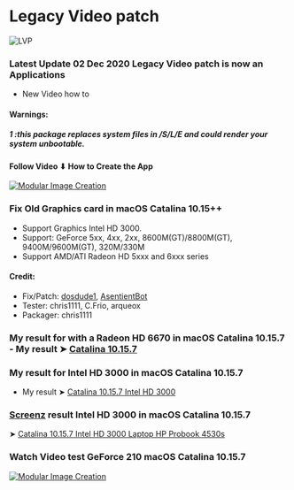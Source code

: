 # Legacy Video patch
![LVP](https://user-images.githubusercontent.com/6248794/100799527-37225b00-33f3-11eb-8623-58ffcf844761.png)
### Latest Update 02 Dec 2020 Legacy Video patch is now an Applications
- New Video how to
#### Warnings:
##### 1 :this package replaces system files in /S/L/E and could render your system unbootable.

#### Follow Video ⬇ How to Create the App 
[![Modular Image Creation](https://i25.servimg.com/u/f25/18/50/18/69/video12.png)](https://youtu.be/BxOJqoFt3L4)

### Fix Old Graphics card in macOS Catalina 10.15++
- Support Graphics Intel HD 3000.
- Support: GeForce 5xx, 4xx, 2xx, 8600M(GT)/8800M(GT), 9400M/9600M(GT), 320M/330M
- Support AMD/ATI Radeon HD 5xxx and 6xxx series

#### Credit:
- Fix/Patch: [dosdude1](https://forums.macrumors.com/members/dosdude1.669685/), [AsentientBot](https://forums.macrumors.com/members/asentientbot.1135186/)
- Tester: chris1111, C.Frio, arqueox
- Packager: chris1111
### My result for with a Radeon HD 6670 in macOS Catalina 10.15.7 - My result ➤ [Catalina 10.15.7](https://user-images.githubusercontent.com/6248794/100957292-2d2e5400-34e8-11eb-9c11-540086f8c2e2.png) 

### My result for Intel HD 3000 in macOS Catalina 10.15.7 
- My result  ➤ [Catalina 10.15.7 Intel HD 3000](https://user-images.githubusercontent.com/6248794/96388452-de666e00-1176-11eb-913a-578bef22c7fa.png)

 ### [Screenz](https://www.hackintosh-montreal.com/u31) result Intel HD 3000 in macOS Catalina 10.15.7 
 ➤ [Catalina 10.15.7 Intel HD 3000 Laptop HP Probook 4530s](https://i87.servimg.com/u/f87/17/99/48/98/captur16.jpg)


### Watch Video test GeForce 210 macOS Catalina 10.15.7
[![Modular Image Creation](https://user-images.githubusercontent.com/6248794/96463022-44dda180-11f4-11eb-9696-3f9519c46823.jpg)](https://youtu.be/4UGjlWMcCfs)
